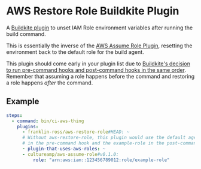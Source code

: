 # AWS Restore Role Buildkite Plugin

A [Buildkite plugin](https://buildkite.com/docs/agent/plugins) to unset IAM Role environment variables after running the build command.

This is essentially the inverse of the [AWS Assume Role Plugin](https://github.com/cultureamp/aws-assume-role-buildkite-plugin), resetting the environment back to the default role for the build agent.

This plugin should come early in your plugin list due to [Buildkite's decision to run pre-command hooks and post-command hooks in the same order](https://github.com/buildkite/agent/issues/1646). Remember that assuming a role happens before the command and restoring a role happens _after_ the command.

## Example

```yml
steps:
  - command: bin/ci-aws-thing
    plugins:
      - franklin-ross/aws-restore-role#HEAD: ~
      # Without aws-restore-role, this plugin would use the default agent role
      # in the pre-command hook and the example-role in the post-command hook.
      - plugin-that-uses-aws-roles: ~
      - cultureamp/aws-assume-role#v0.1.0:
          role: "arn:aws:iam::123456789012:role/example-role"
```
